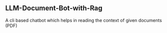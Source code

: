 ## LLM-Document-Bot-with-Rag

A cli based chatbot which helps in reading the context of given documents (PDF)
